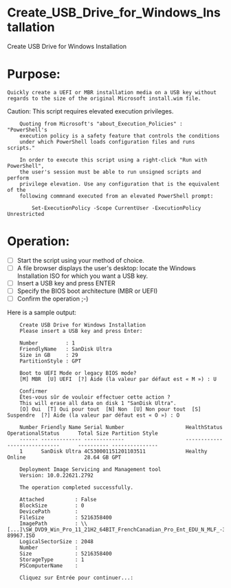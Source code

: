 # Create_USB_Drive_for_Windows_Installation
Create USB Drive for Windows Installation
 
# Purpose:
	Quickly create a UEFI or MBR installation media on a USB key without
	regards to the size of the original Microsoft install.wim file.
			
Caution:	This script requires elevated execution privileges.
			
		Quoting from Microsoft's "about_Execution_Policies" : "PowerShell's
		execution policy is a safety feature that controls the conditions
		under which PowerShell loads configuration files and runs scripts."
		
		In order to execute this script using a right-click "Run with PowerShell",
		the user's session must be able to run unsigned scripts and perform
		privilege elevation. Use any configuration that is the equivalent of the
		following commnand executed from an elevated PowerShell prompt:
			
			Set-ExecutionPolicy -Scope CurrentUser -ExecutionPolicy Unrestricted
			
# Operation:
- [ ] Start the script using your method of choice.
- [ ] A file browser displays the user's desktop: locate the Windows Installation ISO for which you want a USB key.
- [ ] Insert a USB key and press ENTER
- [ ] Specify the BIOS boot architecture (MBR or UEFI)
- [ ] Confirm the operation ;-)
			
Here is a sample output:

```
	Create USB Drive for Windows Installation
	Please insert a USB key and press Enter:

	Number         : 1
	FriendlyName   : SanDisk Ultra
	Size in GB     : 29
	PartitionStyle : GPT

	Boot to UEFI Mode or legacy BIOS mode?
	[M] MBR  [U] UEFI  [?] Aide (la valeur par défaut est « M ») : U

	Confirmer
	Êtes-vous sûr de vouloir effectuer cette action ?
	This will erase all data on disk 1 "SanDisk Ultra".
	[O] Oui  [T] Oui pour tout  [N] Non  [U] Non pour tout  [S] Suspendre  [?] Aide (la valeur par défaut est « O ») : O

	Number Friendly Name Serial Number                    HealthStatus         OperationalStatus      Total Size Partition Style
	------ ------------- -------------                    ------------         -----------------      ---------- ---------------
	1      SanDisk Ultra 4C530001151201103511             Healthy              Online                   28.64 GB GPT

	Deployment Image Servicing and Management tool
	Version: 10.0.22621.2792

	The operation completed successfully.

	Attached          : False
	BlockSize         : 0
	DevicePath        :
	FileSize          : 5216358400
	ImagePath         : \\[...]\SW_DVD9_Win_Pro_11_21H2_64BIT_FrenchCanadian_Pro_Ent_EDU_N_MLF_-3_X22-89967.ISO
	LogicalSectorSize : 2048
	Number            :
	Size              : 5216358400
	StorageType       : 1
	PSComputerName    :

	Cliquez sur Entrée pour continuer...:
```
